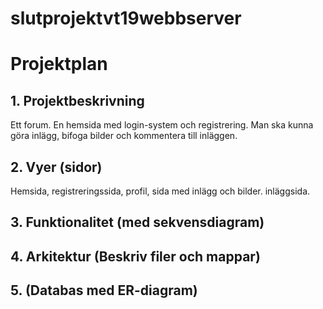 # slutprojektvt19webbserver

# Projektplan

## 1. Projektbeskrivning
Ett forum. En hemsida med login-system och registrering. Man ska kunna göra inlägg, bifoga bilder och kommentera till inläggen.
## 2. Vyer (sidor)
Hemsida, registreringssida, profil, sida med inlägg och bilder. inläggsida.
## 3. Funktionalitet (med sekvensdiagram)
## 4. Arkitektur (Beskriv filer och mappar)
## 5. (Databas med ER-diagram)
